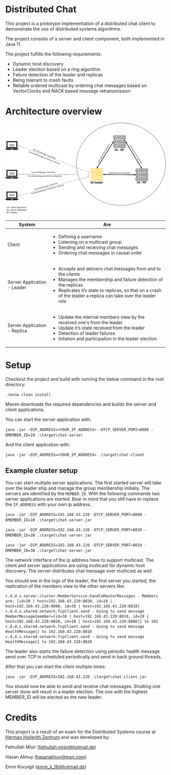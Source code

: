 # Distributed Chat

This project is a prototype implementation of a distributed chat client to demonstrate 
the use of distributed systems algorithms.

The project consists of a server and client component, both implemented in Java 11. 

The project fulfills the following requirements:

 - Dynamic host discovery
 - Leader election based on a ring algorithm
 - Failure detection of the leader and replicas
 - Being tolerant to crash faults
 - Reliable ordered multicast by ordering chat messages based on VectorClocks and NACK based message retransmission
 
 
# Architecture overview

![Alt text](./architectural_overview.png?raw=true "Architectural overview")


| System        | Are           | 
| ------------- |-------------| 
| Client      | <ul><li>Defining a username</li><li>Listening on a multicast group </li><li>Sending and receiving chat messages</li> <li>Ordering chat messages in causal order</li></ul> |
| Server Application - Leader      |  <ul><li>Accepts and delivers chat messages from and to the clients</li><li>Manages the membership and failure detection of the replicas</li><li>Replicates it’s state to replicas, so that on a crash of the leader a replica can take over the leader role </li></ul>      | 
| Server Application - Replica |  <ul><li>Update the internal members view by the received one's from the leader</li><li>Update it’s state received from the leader</li><li>Detection of leader failures</li> <li>Initation and participation in the leader election</li></ul>     | 
 


 # Setup

Checkout the project and build with running the below command in the root directory:

`.\mvnw clean install`

Maven downloads the required dependencies and builds the server and client applications.

You can start the server application with: 

`java -jar -DIP_ADDRESS=<YOUR_IP_ADDRESS> -DTCP_SERVER_PORT=8080 -DMEMBER_ID=10 .\target\chat-server`

And the client application with: 

`java -jar -DIP_ADDRESS=<YOUR_IP_ADDRESS> .\target\chat-client`

## Example cluster setup

You can start multiple server applications. The first started server will take over the 
leader ship and manage the group membership initially. The servers are identified by the `MEMBER_ID`. 
With the following commands two server applications are started. Bear in mind that you still have to replace
the `IP_ADDRESS` with your own ip address.

`java -jar -DIP_ADDRESS=192.168.43.220 -DTCP_SERVER_PORT=8080 -DMEMBER_ID=10 .\target\chat-server.jar`

`java -jar -DIP_ADDRESS=192.168.43.220 -DTCP_SERVER_PORT=8020 -DMEMBER_ID=20 .\target\chat-server.jar`

`java -jar -DIP_ADDRESS=192.168.43.220 -DTCP_SERVER_PORT=8010 -DMEMBER_ID=30 .\target\chat-server.jar`

The network interface of the ip address have to support multicast. 
The client and server applications are using multicast for dynamic host discovery. The server distributes 
chat message over multicast as well. 


You should see in the logs of the leader, the first server you started, the  replication of the members view to 
the other servers like:

```
c.d.d.s.server.cluster.MemberService.handleMasterMessages - Members are: [id=20 | host=192.168.43.220:8020, id=10 | host=192.168.43.220:8080, id=30 | host=192.168.43.220:8010]
c.d.d.s.shared.network.TcpClient.send - Going to send message MemberMessage{member=[id=30 | host=192.168.43.220:8010, id=20 | host=192.168.43.220:8020, id=10 | host=192.168.43.220:8080]} to 192
c.d.d.s.shared.network.TcpClient.send - Going to send message HealthMessage{} to 192.168.43.220:8010
c.d.d.s.shared.network.TcpClient.send - Going to send message HealthMessage{} to 192.168.43.220:8020
```

The leader also starts the failure detection using periodic health message send over TCP in scheduled periodically and send 
in back ground threads.

After that you can start the client multiple times: 

`java -jar -DIP_ADDRESS=192.168.43.220 .\target\chat-client.jar`

You should now be able to send and receive chat messages. 
Shutting one server done will result in a leader election. The one with the highest MEMBER_ID will be
elected as the new leader.

# Credits

This project is a result of an exam for the Distributed Systems course at [Herman Hollerith Zentrum](https://www.hhz.de/de/home/) 
and was developed by:

Fethullah Misir (fethullah.misir@hotmail.de)

Hasan Akhuy     (hasanakhuy@msn.com)

Emre Kocyigit   (emre_k_16@hotmail.de)

 
